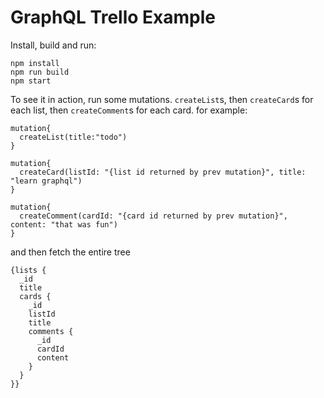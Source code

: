 # GraphQL Trello Example

Install, build and run:

```
npm install
npm run build
npm start
```

To see it in action, run some mutations. `createList`s, then `createCard`s for each list, then `createComment`s for each card. for example:
```
mutation{
  createList(title:"todo")
}

mutation{
  createCard(listId: "{list id returned by prev mutation}", title: "learn graphql")
}

mutation{
  createComment(cardId: "{card id returned by prev mutation}", content: "that was fun")
}
```
and then fetch the entire tree
```
{lists {
  _id
  title
  cards {
    _id
    listId
    title
    comments {
      _id
      cardId
      content
    }
  }
}}
```
